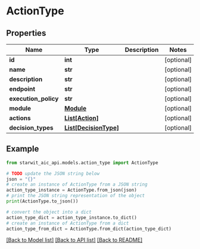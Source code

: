 # ActionType


## Properties

Name | Type | Description | Notes
------------ | ------------- | ------------- | -------------
**id** | **int** |  | [optional] 
**name** | **str** |  | [optional] 
**description** | **str** |  | [optional] 
**endpoint** | **str** |  | [optional] 
**execution_policy** | **str** |  | [optional] 
**module** | [**Module**](Module.md) |  | [optional] 
**actions** | [**List[Action]**](Action.md) |  | [optional] 
**decision_types** | [**List[DecisionType]**](DecisionType.md) |  | [optional] 

## Example

```python
from starwit_aic_api.models.action_type import ActionType

# TODO update the JSON string below
json = "{}"
# create an instance of ActionType from a JSON string
action_type_instance = ActionType.from_json(json)
# print the JSON string representation of the object
print(ActionType.to_json())

# convert the object into a dict
action_type_dict = action_type_instance.to_dict()
# create an instance of ActionType from a dict
action_type_from_dict = ActionType.from_dict(action_type_dict)
```
[[Back to Model list]](../README.md#documentation-for-models) [[Back to API list]](../README.md#documentation-for-api-endpoints) [[Back to README]](../README.md)


